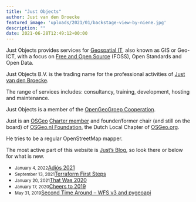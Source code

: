 ```yaml
---
title: "Just Objects"
author: Just van den Broecke
featured_image: 'uploads/2021/01/backstage-view-by-niene.jpg'
description: ""
date: 2021-06-28T12:49:12+00:00
---
```


Just Objects provides services for
<a title="GIS, Geospatial IT, or Geo-ICT" href="http://en.wikipedia.org/wiki/Geographic_information_system" target="_blank">Geospatial IT</a>, also known as GIS or Geo-ICT, with a focus on <a href="http://en.wikipedia.org/wiki/Free_and_open-source_software" target="_blank">Free and Open Source</a> (FOSS), Open Standards and Open Data.

Just Objects B.V. is the trading name for the professional 
activities of <a href="https://www.linkedin.com/in/justb4" target="_blank">Just van den Broecke</a>.

The range of services includes: consultancy, training, development, hosting and maintenance.

Just Objects is a member of the <a title="OpenGeoGroep" href="https://opengeogroep.nl" target="_blank">OpenGeoGroep Cooperation</a>.

Just is an <a href="https://osgeo.org" target="_blank">OSGeo</a> <a href="http://wiki.osgeo.org/wiki/Just_van_den_Broecke" target="_blank">Charter member</a> 
and founder/former chair (and still on the board) 
of <a title="OSGeo.nl" href="https://osgeo.nl" target="_blank">OSGeo.nl Foundation</a>, the Dutch Local Chapter of [OSGeo.org][1].

He tries to be a regular OpenStreetMap mapper.

The most active part of this website is [Just&#8217;s Blog][2], so look there or below for what is new.

<!--via SimplePie with RSSImport-->

  * <small>January 4, 2022</small>[Adiós 2021][7]
  * <small>September 13, 2021</small>[Terraform First Steps][6]
  * <small>January 20, 2021</small>[That Was 2020][3]
  * <small>January 17, 2020</small>[Cheers to 2019][4]
  * <small>May 31, 2019</small>[Second Time Around – WFS v3 and pygeoapi][5]

 [1]: https://osgeo.org
 [2]: https://justobjects.nl/blog/ "Just's Blog"
 [3]: https://justobjects.nl/that-was-2020/ "That Was 2020"
 [4]: https://justobjects.nl/cheers-to-2019/ "Cheers to 2019"
 [5]: https://justobjects.nl/2nd-time-around-wfs-v3-pygeoapi/ "Second Time Around – WFS v3 and pygeoapi"
 [6]: https://justobjects.nl/terraform-first-steps/ "Terraform first steps"
 [7]: https://justobjects.nl/adios-2021/ "Adiós 2021"
